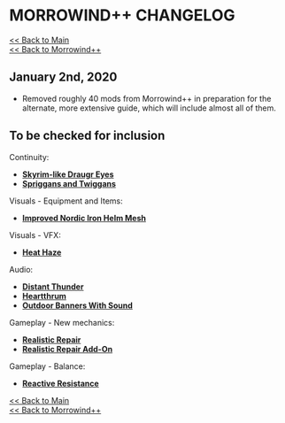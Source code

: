 # MORROWIND++ CHANGELOG

[<< Back to Main](https://github.com/Sigourn/morrowind-improved/blob/master/readme.md#morrowind)  
[<< Back to Morrowind++](https://github.com/Sigourn/morrowind-improved/blob/master/mw++.md#morrowind)

## January 2nd, 2020

- Removed roughly 40 mods from Morrowind++ in preparation for the alternate, more extensive guide, which will include almost all of them.

## To be checked for inclusion

Continuity:

- [**Skyrim-like Draugr Eyes**](https://www.nexusmods.com/morrowind/mods/43277)
- [**Spriggans and Twiggans**](https://www.nexusmods.com/morrowind/mods/43350)

Visuals - Equipment and Items:

- [**Improved Nordic Iron Helm Mesh**](https://www.nexusmods.com/morrowind/mods/43816/)

Visuals - VFX:

- [**Heat Haze**](https://www.nexusmods.com/morrowind/mods/48973)

Audio:

- [**Distant Thunder**](https://www.nexusmods.com/morrowind/mods/43471)
- [**Heartthrum**](https://www.nexusmods.com/morrowind/mods/47178?)
- [**Outdoor Banners With Sound**](https://www.nexusmods.com/morrowind/mods/47068)

Gameplay - New mechanics:

- [**Realistic Repair**](https://www.nexusmods.com/morrowind/mods/46673)
- [**Realistic Repair Add-On**](https://www.nexusmods.com/morrowind/mods/47461)

Gameplay - Balance:

- [**Reactive Resistance**](https://www.nexusmods.com/morrowind/mods/48373)

[<< Back to Main](https://github.com/Sigourn/morrowind-improved/blob/master/readme.md#morrowind)  
[<< Back to Morrowind++](https://github.com/Sigourn/morrowind-improved/blob/master/mw++.md#morrowind)
